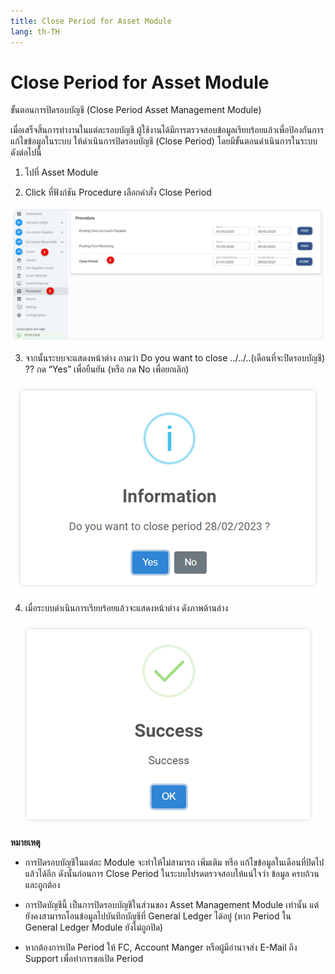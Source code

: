 ```yaml
---
title: Close Period for Asset Module
lang: th-TH
---
```


# Close Period for Asset Module

ขั้นตอนการปิดรอบบัญชี (Close Period Asset Management Module)

เมื่อเสร็จสิ้นการทำงานในแต่ละรอบบัญชี ผู้ใช้งานได้มีการตรวจสอบข้อมูลเรียบร้อยแล้วเพื่อป้องกันการแก้ไขข้อมูลในระบบ ให้ดำเนินการปิดรอบบัญชี (Close Period) โดยมีขั้นตอนดำเนินการในระบบ ดังต่อไปนี้

1. ไปที่ Asset Module

2. Click ที่ฟังก์ชัน Procedure เลือกคำสั่ง Close Period

![alt text](image-54.png)

3. จากนั้นระบบจะแสดงหน้าต่าง ถามว่า Do you want to close ../../..(เดือนที่จะปิดรอบบัญชี) ?? กด “Yes” เพื่อยืนยัน (หรือ กด No เพื่อยกเลิก)

<p align="center">
    <img src="./image-55.png"  />
</p>

4. เมื่อระบบดำเนินการเรียบร้อยแล้วจะแสดงหน้าต่าง ดังภาพด้านล่าง

<p align="center">
    <img src="./image-3.png"  />
</p>

**หมายเหตุ**

- การปิดรอบบัญชีในแต่ละ Module จะทำให้ไม่สามารถ เพิ่มเติม หรือ แก้ไขข้อมูลในเดือนที่ปิดไปแล้วได้อีก ดังนั้นก่อนการ Close Period ในระบบโปรดตรวจสอบให้แน่ใจว่า ข้อมูล ครบถ้วนและถูกต้อง

- การปิดบัญชีนี้ เป็นการปิดรอบบัญชีในส่วนของ Asset Management Module เท่านั้น แต่ยังคงสามารถโอนข้อมูลไปบันทึกบัญชีที่ General Ledger ได้อยู่ (หาก Period ใน General Ledger Module ยังไม่ถูกปิด)

- หากต้องการเปิด Period ให้ FC, Account Manger หรือผู้มีอำนาจส่ง E-Mail ถึง Support เพื่อทำการขอเปิด Period
